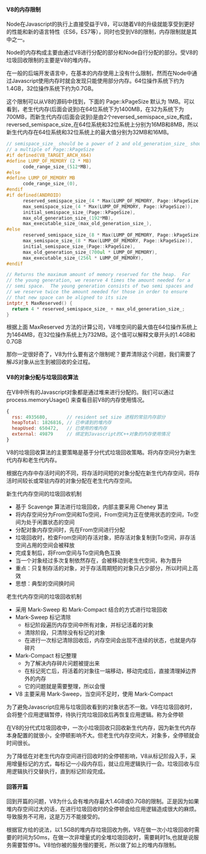 #### V8的内存限制

Node在Javascript的执行上直接受益于V8，可以随着V8的升级就能享受到更好的性能和新的语言特性（ES6，ES7等），同时也受到V8的限制，内存限制就是其中之一。

Node的内存构成主要由通过V8进行分配的部分和Node自行分配的部分。受V8的垃圾回收限制的主要是V8的堆内存。

在一般的后端开发语言中，在基本的内存使用上没有什么限制，然而在Node中通过Javascript使用内存时就会发现只能使用部分内存。64位操作系统下约为1.4GB，32位操作系统下约为0.7GB。 

这个限制可以从V8的源码中找到，下面的 Page::kPageSize 默认为 1MB。可以看到，老生代内存(后面会说到)在64位系统下为1400MB，在32为系统下为700MB，而新生代内存(后面会说到)是由2个reversed_semispace_size_构成，reversed_semispace_size_在64位系统和32位系统上分别为16MB和8MB，所以新生代内存在64位系统和32位系统上的最大值分别为32MB和16MB。
```C
// semispace_size_ should be a power of 2 and old_generation_size_ should be
// a multiple of Page::kPageSize
#if defined(V8_TARGET_ARCH_X64)
#define LUMP_OF_MEMORY (2 * MB)
      code_range_size_(512*MB),
#else
#define LUMP_OF_MEMORY MB
      code_range_size_(0),
#endif
#if defined(ANDROID)
      reserved_semispace_size_(4 * Max(LUMP_OF_MEMORY, Page::kPageSize)),
      max_semispace_size_(4 * Max(LUMP_OF_MEMORY, Page::kPageSize)),
      initial_semispace_size_(Page::kPageSize),
      max_old_generation_size_(192*MB),
      max_executable_size_(max_old_generation_size_),
#else
      reserved_semispace_size_(8 * Max(LUMP_OF_MEMORY, Page::kPageSize)),
      max_semispace_size_(8 * Max(LUMP_OF_MEMORY, Page::kPageSize)),
      initial_semispace_size_(Page::kPageSize),
      max_old_generation_size_(700ul * LUMP_OF_MEMORY),
      max_executable_size_(256l * LUMP_OF_MEMORY),
#endif

// Returns the maximum amount of memory reserved for the heap.  For
// the young generation, we reserve 4 times the amount needed for a
// semi space.  The young generation consists of two semi spaces and
// we reserve twice the amount needed for those in order to ensure
// that new space can be aligned to its size
intptr_t MaxReserved() {
  return 4 * reserved_semispace_size_ + max_old_generation_size_;
}
```
根据上面 MaxReserved 方法的计算公司，V8堆空间的最大值在64位操作系统上为1464MB，在32位操作系统上为732MB。这个值可以解释文章开头的1.4GB和0.7GB


那你一定很好奇了，V8为什么要有这个限制呢？要弄清除这个问题，我们需要了解JS对象从出生到被回收的全过程。

#### V8的对象分配与垃圾回收算法

在V8中所有的Javascript对象都是通过堆来进行分配的。我们可以通过 process.memoryUsage() 来查看目前V8的内存使用情况。
```javascript
{
  rss: 4935680,       // resident set size 进程的常驻内存部分
  heapTotal: 1826816, // 已申请到的堆内存
  heapUsed: 650472,   // 已使用的堆内存
  external: 49879     // 绑定到Javascript的C++对象的内存使用情况
}
```
V8的垃圾回收算法的主要策略是基于分代式垃圾回收策略。将内存空间分为新生代内存和老生代内存。

根据在内存中存活时间的不同，将存活时间短的对象分配在新生代内存空间，将存活时间较长或常驻内存的对象分配在老生代内存空间。

新生代内存空间的垃圾回收机制
  - 基于 Scavenge 算法进行垃圾回收，内部主要采用 Cheney 算法
  - 将内存空间分为From空间和To空间，From空间为正在使用状态的空间，To空间为处于闲置状态的空间
  - 分配对象内存空间时，先在From空间进行分配
  - 垃圾回收时，检查From空间的存活对象，把存活对象复制到To空间，非存活空间占用的空间会被释放
  - 完成复制后，将From空间与To空间角色互换
  - 当一个对象经过多次复制依然存在，会被移动到老生代空间，称为晋升
  - 重点：只复制存活的对象，对于存活周期短的对象只占少部分，所以时间上高效
  - 思想：典型的空间换时间

老生代内存空间的垃圾回收机制
  - 采用 Mark-Sweep 和 Mark-Compact 结合的方式进行垃圾回收
  - Mark-Sweep 标记清除
    - 标记阶段遍历内存空间中所有对象，并标记活着的对象
    - 清除阶段，只清除没有标记的对象
    - 在进行一次标记清除回收后，内存空间会出现不连续的状态，也就是内存碎片
  - Mark-Compact 标记整理
    - 为了解决内存碎片问题被提出来
    - 在标记死亡后，将活着的对象往一端移动，移动完成后，直接清理掉边界外的内存
    - 它的问题就是需要整理，所以会慢
  - V8 主要采用 Mark-Sweep，当空间不足时，使用 Mark-Compact

为了避免Javascript应用与垃圾回收看到的对象状态不一致。V8在垃圾回收时，会将整个应用逻辑暂停，待执行完垃圾回收后再恢复应用逻辑。称为全停顿

在V8的分代式垃圾回收中，一次小垃圾回收只回收新生代内存，因为新生代内存本身配置的就很小，全停顿影响不大。但老生代内存空间大，对象多，全停顿就会时间很长。

为了降低在对老生代内存空间进行回收时的全停顿影响，V8从标记阶段入手，采用增量标记的方式，每标记一小段内存后，就让应用逻辑执行一会。垃圾回收与应用逻辑执行交替执行，直到标记阶段完成。

#### 回答开篇

回到开篇的问题，V8为什么会有堆内存最大1.4GB或0.7GB的限制。正是因为如果堆内存空间过大的话，在进行垃圾回收时的全停顿会给应用逻辑造成很大的麻烦。导致服务不可用，这是万万不能接受的。

根据官方给的说法，以1.5GB的堆内存垃圾回收为例，V8在做一次小垃圾回收时需要的时间为50ms，在做一次非增量式的全堆垃圾回收时，需要耗时1s,也就是说服务需要暂停1s。V8怕你被的服务慢的要死，所以做了如上的堆内存限制。